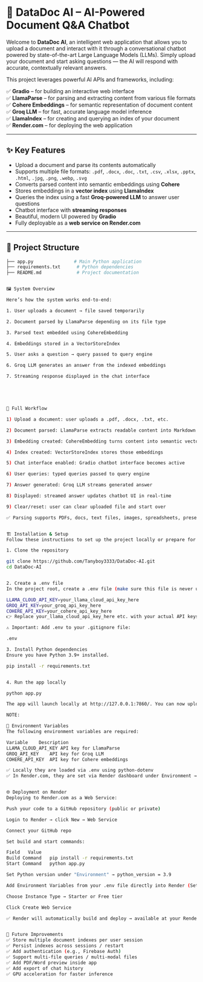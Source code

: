 # 🦙 DataDoc AI – AI-Powered Document Q&A Chatbot

Welcome to **DataDoc AI**, an intelligent web application that allows you to upload a document and interact with it through a conversational chatbot powered by state-of-the-art Large Language Models (LLMs). Simply upload your document and start asking questions — the AI will respond with accurate, contextually relevant answers.

This project leverages powerful AI APIs and frameworks, including:

✅ **Gradio** – for building an interactive web interface  
✅ **LlamaParse** – for parsing and extracting content from various file formats  
✅ **Cohere Embeddings** – for semantic representation of document content  
✅ **Groq LLM** – for fast, accurate language model inference  
✅ **LlamaIndex** – for creating and querying an index of your document  
✅ **Render.com** – for deploying the web application

---

## ✨ Key Features

- Upload a document and parse its contents automatically
- Supports multiple file formats: `.pdf`, `.docx`, `.doc`, `.txt`, `.csv`, `.xlsx`, `.pptx`, `.html`, `.jpg`, `.png`, `.webp`, `.svg`
- Converts parsed content into semantic embeddings using **Cohere**
- Stores embeddings in a **vector index** using **LlamaIndex**
- Queries the index using a fast **Groq-powered LLM** to answer user questions
- Chatbot interface with **streaming responses**
- Beautiful, modern UI powered by **Gradio**
- Fully deployable as a **web service on Render.com**

---

## 📁 Project Structure

```bash
├── app.py               # Main Python application
├── requirements.txt      # Python dependencies
├── README.md             # Project documentation


🖼️ System Overview

Here’s how the system works end-to-end:

1. User uploads a document → file saved temporarily

2. Document parsed by LlamaParse depending on its file type

3. Parsed text embedded using CohereEmbedding

4. Embeddings stored in a VectorStoreIndex

5. User asks a question → query passed to query engine

6. Groq LLM generates an answer from the indexed embeddings

7. Streaming response displayed in the chat interface





📝 Full Workflow

1) Upload a document: user uploads a .pdf, .docx, .txt, etc.

2) Document parsed: LlamaParse extracts readable content into Markdown

3) Embedding created: CohereEmbedding turns content into semantic vectors

4) Index created: VectorStoreIndex stores those embeddings

5) Chat interface enabled: Gradio chatbot interface becomes active

6) User queries: typed queries passed to query engine

7) Answer generated: Groq LLM streams generated answer

8) Displayed: streamed answer updates chatbot UI in real-time

9) Clear/reset: user can clear uploaded file and start over

✅ Parsing supports PDFs, docs, text files, images, spreadsheets, presentations


🏗️ Installation & Setup
Follow these instructions to set up the project locally or prepare for deployment.

1️. Clone the repository

git clone https://github.com/Tanyboy3333/DataDoc-AI.git
cd DataDoc-AI


2️. Create a .env file
In the project root, create a .env file (make sure this file is never uploaded to GitHub):

LLAMA_CLOUD_API_KEY=your_llama_cloud_api_key_here
GROQ_API_KEY=your_groq_api_key_here
COHERE_API_KEY=your_cohere_api_key_here
👉 Replace your_llama_cloud_api_key_here etc. with your actual API keys from LlamaParse, Groq, and Cohere.

⚠️ Important: Add .env to your .gitignore file:

.env

3️. Install Python dependencies
Ensure you have Python 3.9+ installed.

pip install -r requirements.txt


4️. Run the app locally

python app.py

The app will launch locally at http://127.0.0.1:7860/. You can now upload a document and start chatting.

NOTE:

📝 Environment Variables
The following environment variables are required:

Variable	Description
LLAMA_CLOUD_API_KEY	API key for LlamaParse
GROQ_API_KEY	API key for Groq LLM
COHERE_API_KEY	API key for Cohere embeddings

✅ Locally they are loaded via .env using python-dotenv
✅ In Render.com, they are set via Render dashboard under Environment → Environment Variables


🌐 Deployment on Render
Deploying to Render.com as a Web Service:

Push your code to a GitHub repository (public or private)

Login to Render → click New → Web Service

Connect your GitHub repo

Set build and start commands:

Field	Value
Build Command	pip install -r requirements.txt
Start Command	python app.py

Set Python version under "Environment" → python_version = 3.9

Add Environment Variables from your .env file directly into Render (Settings → Environment)

Choose Instance Type → Starter or Free tier

Click Create Web Service

✅ Render will automatically build and deploy → available at your Render domain!


📝 Future Improvements
✅ Store multiple document indexes per user session
✅ Persist indexes across sessions / restart
✅ Add authentication (e.g., Firebase Auth)
✅ Support multi-file queries / multi-modal files
✅ Add PDF/Word preview inside app
✅ Add export of chat history
✅ GPU acceleration for faster inference



```

